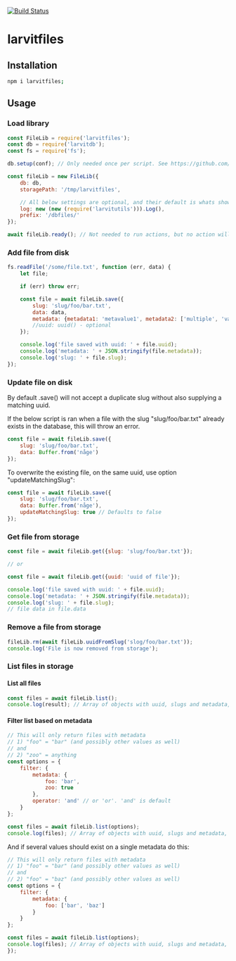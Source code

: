 [![Build Status](https://github.com/larvit/larvitfiles/actions/workflows/ci.yml/badge.svg)](https://github.com/larvit/larvitfiles/actions)

# larvitfiles

## Installation

```bash
npm i larvitfiles;
```

## Usage

### Load library

```javascript
const FileLib = require('larvitfiles');
const db = require('larvitdb');
const fs = require('fs');

db.setup(conf); // Only needed once per script. See https://github.com/larvit/larvitdb for details

const fileLib = new FileLib({
	db: db,
	storagePath: '/tmp/larvitfiles',

	// All below settings are optional, and their default is whats shown here
	log: new (new (require('larvitutils'))).Log(),
	prefix: '/dbfiles/'
});

await fileLib.ready(); // Not needed to run actions, but no action will start until this is returning true
```

### Add file from disk

```javascript
fs.readFile('/some/file.txt', function (err, data) {
	let	file;

	if (err) throw err;

	const file = await fileLib.save({
		slug: 'slug/foo/bar.txt',
		data: data,
		metadata: {metadata1: 'metavalue1', metadata2: ['multiple', 'values']}, // optional, will erase previous metadata if left blank
		//uuid: uuid() - optional
	});

	console.log('file saved with uuid: ' + file.uuid);
	console.log('metadata: ' + JSON.stringify(file.metadata));
	console.log('slug: ' + file.slug);
});
```

### Update file on disk

By default .save() will not accept a duplicate slug without also supplying a matching uuid.

If the below script is ran when a file with the slug "slug/foo/bar.txt" already exists in the database, this will throw an error.

```javascript
const file = await fileLib.save({
	slug: 'slug/foo/bar.txt',
	data: Buffer.from('någe')
});
```

To overwrite the existing file, on the same uuid, use option "updateMatchingSlug":

```javascript
const file = await fileLib.save({
	slug: 'slug/foo/bar.txt',
	data: Buffer.from('någe'),
	updateMatchingSlug: true // Defaults to false
});
```

### Get file from storage

```javascript
const file = await fileLib.get({slug: 'slug/foo/bar.txt'});

// or

const file = await fileLib.get({uuid: 'uuid of file'});

console.log('file saved with uuid: ' + file.uuid);
console.log('metadata: ' + JSON.stringify(file.metadata));
console.log('slug: ' + file.slug);
// file data in file.data
```

### Remove a file from storage

```javascript
fileLib.rm(await fileLib.uuidFromSlug('slog/foo/bar.txt'));
console.log('File is now removed from storage');
```

### List files in storage

#### List all files

```javascript
const files = await fileLib.list();
console.log(result); // Array of objects with uuid, slugs and metadata, but NOT file data as values.
```

#### Filter list based on metadata

```javascript
// This will only return files with metadata
// 1) "foo" = "bar" (and possibly other values as well)
// and
// 2) "zoo" = anything
const options = {
	filter: {
		metadata: {
			foo: 'bar',
			zoo: true
		},
		operator: 'and' // or 'or'. 'and' is default
	}
};

const files	= await fileLib.list(options);
console.log(files); // Array of objects with uuid, slugs and metadata, but NOT file data as values.
```

And if several values should exist on a single metadata do this:

```javascript
// This will only return files with metadata
// 1) "foo" = "bar" (and possibly other values as well)
// and
// 2) "foo" = "baz" (and possibly other values as well)
const options = {
	filter: {
		metadata: {
			foo: ['bar', 'baz']
		}
	}
};

const files	= await fileLib.list(options);
console.log(files); // Array of objects with uuid, slugs and metadata, but NOT file data as values.
});
```
